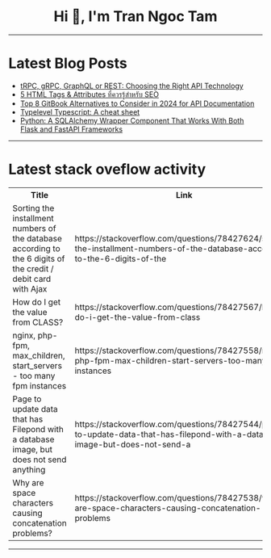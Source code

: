 <h1 align="center">Hi 👋, I'm Tran Ngoc Tam</h1>

---

# Latest Blog Posts 
<!-- BLOG-POST-LIST:START -->
- [tRPC, gRPC, GraphQL or REST: Choosing the Right API Technology](https://dev.to/akki907/trpc-grpc-graphql-or-rest-choosing-the-right-api-technology-13p1)
- [5 HTML Tags &amp; Attributes ที่ควรรู้สำหรับ SEO](https://dev.to/sonnavigator/5-html-tags-attributes-thiikhwrruusamhrab-seo-1e2d)
- [Top 8 GitBook Alternatives to Consider in 2024 for API Documentation](https://dev.to/sh20raj/top-8-gitbook-alternatives-to-consider-in-2024-for-api-documentation-28pi)
- [Typelevel Typescript: A cheat sheet](https://dev.to/eatyourabstractions/typelevel-typescript-a-cheat-sheet-2d80)
- [Python: A SQLAlchemy Wrapper Component That Works With Both Flask and FastAPI Frameworks](https://dev.to/behainguyen/python-a-sqlalchemy-wrapper-component-that-works-with-both-flask-and-fastapi-frameworks-2bb9)
<!-- BLOG-POST-LIST:END -->

---

# Latest stack oveflow activity
<table>
  <tr><th>Title</th><th>Link</th></tr>
  <!-- STACKOVERFLOW:START --><tr><td>Sorting the installment numbers of the database according to the 6 digits of the credit / debit card with Ajax</td><td>https://stackoverflow.com/questions/78427624/sorting-the-installment-numbers-of-the-database-according-to-the-6-digits-of-the</td></tr><tr><td>How do I get the value from CLASS?</td><td>https://stackoverflow.com/questions/78427567/how-do-i-get-the-value-from-class</td></tr><tr><td>nginx, php-fpm, max_children, start_servers - too many fpm instances</td><td>https://stackoverflow.com/questions/78427558/nginx-php-fpm-max-children-start-servers-too-many-fpm-instances</td></tr><tr><td>Page to update data that has Filepond with a database image, but does not send anything</td><td>https://stackoverflow.com/questions/78427544/page-to-update-data-that-has-filepond-with-a-database-image-but-does-not-send-a</td></tr><tr><td>Why are space characters causing concatenation problems?</td><td>https://stackoverflow.com/questions/78427538/why-are-space-characters-causing-concatenation-problems</td></tr><!-- STACKOVERFLOW:END -->
</table>

---


